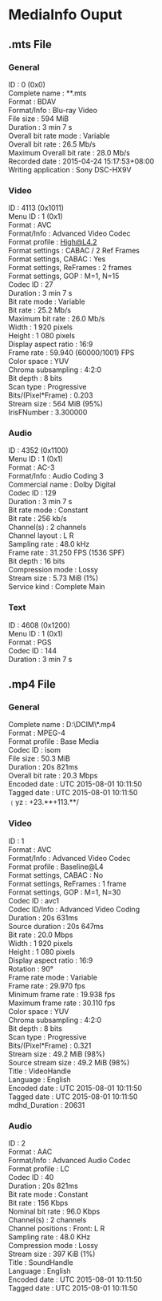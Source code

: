 # MediaInfo Ouput

## .mts File

### General

ID                                       : 0 (0x0) <br>
Complete name                            : \*\*.mts <br>
Format                                   : BDAV <br>
Format/Info                              : Blu-ray Video <br>
File size                                : 594 MiB <br>
Duration                                 : 3 min 7 s <br>
Overall bit rate mode                    : Variable <br>
Overall bit rate                         : 26.5 Mb/s <br>
Maximum Overall bit rate                 : 28.0 Mb/s <br>
Recorded date                            : 2015-04-24 15:17:53+08:00 <br>
Writing application                      : Sony DSC-HX9V <br>

### Video

ID                                       : 4113 (0x1011) <br>
Menu ID                                  : 1 (0x1) <br>
Format                                   : AVC <br>
Format/Info                              : Advanced Video Codec <br>
Format profile                           : High@L4.2 <br>
Format settings                          : CABAC / 2 Ref Frames <br>
Format settings, CABAC                   : Yes <br>
Format settings, ReFrames                : 2 frames <br>
Format settings, GOP                     : M=1, N=15 <br>
Codec ID                                 : 27 <br>
Duration                                 : 3 min 7 s <br>
Bit rate mode                            : Variable <br>
Bit rate                                 : 25.2 Mb/s <br>
Maximum bit rate                         : 26.0 Mb/s <br>
Width                                    : 1 920 pixels <br>
Height                                   : 1 080 pixels <br>
Display aspect ratio                     : 16:9 <br>
Frame rate                               : 59.940 (60000/1001) FPS <br>
Color space                              : YUV <br>
Chroma subsampling                       : 4:2:0 <br>
Bit depth                                : 8 bits <br>
Scan type                                : Progressive <br>
Bits/(Pixel*Frame)                       : 0.203 <br>
Stream size                              : 564 MiB (95%) <br>
IrisFNumber                              : 3.300000 <br>

### Audio

ID                                       : 4352 (0x1100) <br>
Menu ID                                  : 1 (0x1) <br>
Format                                   : AC-3 <br>
Format/Info                              : Audio Coding 3 <br>
Commercial name                          : Dolby Digital <br>
Codec ID                                 : 129 <br>
Duration                                 : 3 min 7 s <br>
Bit rate mode                            : Constant <br>
Bit rate                                 : 256 kb/s <br>
Channel(s)                               : 2 channels <br>
Channel layout                           : L R <br>
Sampling rate                            : 48.0 kHz <br>
Frame rate                               : 31.250 FPS (1536 SPF) <br>
Bit depth                                : 16 bits <br>
Compression mode                         : Lossy <br>
Stream size                              : 5.73 MiB (1%) <br>
Service kind                             : Complete Main <br>

### Text

ID                                       : 4608 (0x1200) <br>
Menu ID                                  : 1 (0x1) <br>
Format                                   : PGS <br>
Codec ID                                 : 144 <br>
Duration                                 : 3 min 7 s <br>

## .mp4 File

### General

Complete name                : D:\DCIM\\*.mp4 <br>
Format                        : MPEG-4 <br>
Format profile                    : Base Media <br>
Codec ID                        : isom <br>
File size                        : 50.3 MiB <br>
Duration                        : 20s 821ms <br>
Overall bit rate                    : 20.3 Mbps <br>
Encoded date                    : UTC 2015-08-01 10:11:50 <br>
Tagged date                    : UTC 2015-08-01 10:11:50 <br>
﹛yz                            : +23.\*\*+113.\*\*/ <br>

### Video

ID                            : 1 <br>
Format                        : AVC <br>
Format/Info                    : Advanced Video Codec <br>
Format profile                    : Baseline@L4 <br>
Format settings, CABAC            : No <br>
Format settings, ReFrames        : 1 frame <br>
Format settings, GOP            : M=1, N=30 <br>
Codec ID                        : avc1 <br>
Codec ID/Info                    : Advanced Video Coding <br>
Duration                        : 20s 631ms <br>
Source duration                : 20s 647ms <br>
Bit rate                        : 20.0 Mbps <br>
Width                        : 1 920 pixels <br>
Height                        : 1 080 pixels <br>
Display aspect ratio                : 16:9 <br>
Rotation                        : 90° <br>
Frame rate mode                : Variable <br>
Frame rate                    : 29.970 fps <br>
Minimum frame rate            : 19.938 fps <br>
Maximum frame rate            : 30.110 fps <br>
Color space                    : YUV <br>
Chroma subsampling            : 4:2:0 <br>
Bit depth                        : 8 bits <br>
Scan type                        : Progressive <br>
Bits/(Pixel*Frame)                : 0.321 <br>
Stream size                    : 49.2 MiB (98%) <br>
Source stream size                : 49.2 MiB (98%) <br>
Title                            : VideoHandle <br>
Language                        : English <br>
Encoded date                    : UTC 2015-08-01 10:11:50 <br>
Tagged date                    : UTC 2015-08-01 10:11:50 <br>
mdhd_Duration                : 20631 <br>

### Audio

ID                            : 2 <br>
Format                        : AAC <br>
Format/Info                    : Advanced Audio Codec <br>
Format profile                    : LC <br>
Codec ID                        : 40 <br>
Duration                        : 20s 821ms <br>
Bit rate mode                    : Constant <br>
Bit rate                        : 156 Kbps <br>
Nominal bit rate                : 96.0 Kbps <br>
Channel(s)                    : 2 channels <br>
Channel positions                : Front: L R <br>
Sampling rate                    : 48.0 KHz <br>
Compression mode                : Lossy <br>
Stream size                    : 397 KiB (1%) <br>
Title                            : SoundHandle <br>
Language                        : English <br>
Encoded date                    : UTC 2015-08-01 10:11:50 <br>
Tagged date                    : UTC 2015-08-01 10:11:50 <br>
